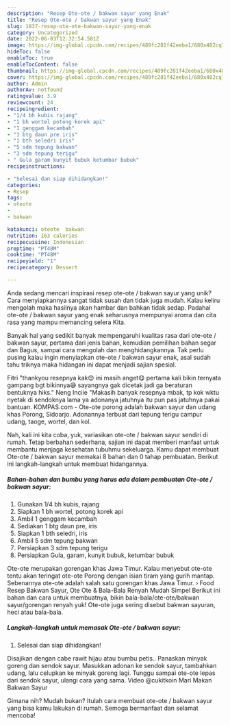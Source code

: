 ```yaml
---
description: "Resep Ote-ote / bakwan sayur yang Enak"
title: "Resep Ote-ote / bakwan sayur yang Enak"
slug: 1837-resep-ote-ote-bakwan-sayur-yang-enak
category: Uncategorized
date: 2022-06-03T12:32:54.581Z
image: https://img-global.cpcdn.com/recipes/489fc281f42eeba1/680x482cq70/ote-ote-bakwan-sayur-foto-resep-utama.jpg
hideToc: false
enableToc: true
enableTocContent: false
thumbnail: https://img-global.cpcdn.com/recipes/489fc281f42eeba1/680x482cq70/ote-ote-bakwan-sayur-foto-resep-utama.jpg
cover: https://img-global.cpcdn.com/recipes/489fc281f42eeba1/680x482cq70/ote-ote-bakwan-sayur-foto-resep-utama.jpg
author: Admin
authorAv: notfound
ratingvalue: 3.9
reviewcount: 24
recipeingredient:
- "1/4 bh kubis rajang"
- "1 bh wortel potong korek api"
- "1 genggam kecambah"
- "1 btg daun pre iris"
- "1 bth seledri iris"
- "5 sdm tepung bakwan"
- "3 sdm tepung terigu"
- " Gula garam kunyit bubuk ketumbar bubuk"
recipeinstructions:

- "Selesai dan siap dihidangkan!"
categories:
- Resep
tags:
- oteote
- 
- bakwan

katakunci: oteote  bakwan 
nutrition: 163 calories
recipecuisine: Indonesian
preptime: "PT40M"
cooktime: "PT48M"
recipeyield: "1"
recipecategory: Dessert

---
```





Anda sedang mencari inspirasi resep ote-ote / bakwan sayur yang unik? Cara menyiapkannya sangat tidak susah dan tidak juga mudah. Kalau keliru mengolah maka hasilnya akan hambar dan bahkan tidak sedap. Padahal ote-ote / bakwan sayur yang enak seharusnya mempunyai aroma dan cita rasa yang mampu memancing selera Kita.





Banyak hal yang sedikit banyak mempengaruhi kualitas rasa dari ote-ote / bakwan sayur, pertama dari jenis bahan, kemudian pemilihan bahan segar dan Bagus, sampai cara mengolah dan menghidangkannya. Tak perlu pusing kalau ingin menyiapkan ote-ote / bakwan sayur enak,      asal sudah tahu triknya maka hidangan ini dapat menjadi sajian spesial.














Fitri &#34;thankyou resepnya kak😍 ini masih anget😋 pertama kali bikin ternyata gampang bgt bikinnya😅 sayangnya gak dicetak jadi ga beraturan bentuknya hiks.&#34; Neng Inciie &#34;Makasih banyak resepnya mbak, tp kok wktu nyetak di sendoknya lama ya adonanya jatuhnya itu pun pas jatuhnya pakai bantuan. KOMPAS.com - Ote-ote porong adalah bakwan sayur dan udang khas Porong, Sidoarjo. Adonannya terbuat dari tepung terigu campur udang, taoge, wortel, dan kol.






Nah, kali ini kita coba, yuk, variasikan ote-ote / bakwan sayur sendiri di rumah. Tetap berbahan sederhana, sajian ini dapat memberi manfaat untuk membantu menjaga kesehatan tubuhmu sekeluarga. Kamu dapat membuat Ote-ote / bakwan sayur memakai 8 bahan dan 0 tahap pembuatan. Berikut ini langkah-langkah untuk membuat hidangannya.

<!--inarticleads1-->

##### Bahan-bahan dan bumbu yang harus ada dalam pembuatan Ote-ote / bakwan sayur:

1. Gunakan 1/4 bh kubis, rajang
1. Siapkan 1 bh wortel, potong korek api
1. Ambil 1 genggam kecambah
1. Sediakan 1 btg daun pre, iris
1. Siapkan 1 bth seledri, iris
1. Ambil 5 sdm tepung bakwan
1. Persiapkan 3 sdm tepung terigu
1. Persiapkan  Gula, garam, kunyit bubuk, ketumbar bubuk


Ote-ote merupakan gorengan khas Jawa Timur. Kalau menyebut ote-ote tentu akan teringat ote-ote Porong dengan isian tiram yang gurih mantap. Sebenarnya ote-ote adalah salah satu gorengan khas Jawa Timur. › Food Resep Bakwan Sayur, Ote Ote &amp; Bala-Bala Renyah Mudah Simpel Berikut ini bahan dan cara untuk membuatnya, bikin bala-bala/ote-ote/bakwan sayur/gorengan renyah yuk! Ote-ote juga sering disebut bakwan sayuran, heci atau bala-bala. 

<!--inarticleads2-->

##### Langkah-langkah untuk memasak Ote-ote / bakwan sayur:


1. Selesai dan siap dihidangkan!

Disajikan dengan cabe rawit hijau atau bumbu petis.. Panaskan minyak goreng dan sendok sayur. Masukkan adonan ke sendok sayur, tambahkan udang, lalu celupkan ke minyak goreng lagi. Tunggu sampai ote-ote lepas dari sendok sayur, ulangi cara yang sama. Video @cukitkoin Mari Makan Bakwan Sayur 

Gimana nih? Mudah bukan? Itulah cara membuat ote-ote / bakwan sayur yang bisa kamu lakukan di rumah. Semoga bermanfaat dan selamat mencoba!

